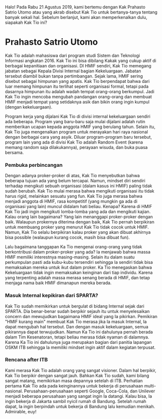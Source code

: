 Halo! Pada Rabu 21 Agustus 2019, kami bertemu dengan Kak Prahasto
Satrio Utomo atau yang akrab disebut Kak Tio untuk bertanya-tanya tentang banyak sekali hal.
Sebelum berlanjut, kami akan memperkenalkan dulu, siapakah Kak Tio ini?

# Prahasto Satrio Utomo

Kak Tio adalah mahasiswa dari program studi Sistem dan Teknologi Informasi
angkatan 2016. Kak Tio ini bisa dibilang Kakak yang cukup aktif
di berbagai kepanitiaan dan organisasi. DI HMIF sendiri, Kak Tio
memegang jabatan sebagai Kepala Divisi Internal bagian Kekeluargaan. Jabatan
tersebut diambil bukan tanpa pertimbangan. Sejak lama, HMIF sering
disebut sebagai himpunan yang apatis. Kak Tio berpendapat bahwa dari luar
memang himpunan itu terlihat seperti organisasi formal, tetapi pada dasarnya
himpunan itu adalah wadah tempat orang-orang berkumpul. Jadi Kak Tio
ingin mencoba mengubah pandangan orang-orang dan membuat HMIF menjadi
tempat yang setidaknya asik dan bikin orang ingin kumpul (dengan kekeluargaan).

Program kerja yang dijalani Kak Tio di divisi internal kekeluargaan sendiri ada
beberapa. Program yang baru-baru saja mulai dijalani adalah rutin memberikan
ucapan kepada anggota HMIF yang berulang tahun. Selain itu, Kak Tio juga
mengenalkan program untuk merayakan hari raya nasional dengan berbagai cara yang asyik.
Diluar program-program baru tersebut, program lain yang ada di divisi Kak Tio
adalah Random Event (karena memang random saja dilakukannya), perayaan wisuda, dan buka puasa bersama.

### Pembuka perbincangan

Dengan adanya proker-proker di atas, Kak Tio menyebutkan bahwa beberapa tujuan ada yang belum tercapai.
Namun, mindset diri sendiri terhadap mengikuti sebuah organisasi (dalam kasus ini HMIF) paling tidak sudah berubah.
Kak Tio mulai merasa bahwa mengikuti organisasi itu tidak harus rigid, melainkan sesuatu yang fun. Kak Tio juga
merasa bahwa menjadi anggota di HMIF, rasa kompetitif (yang mungkin ga ada di organisasi yang lain) muncul didalam
hati beliau. Kenapa? Karena di HMIF Kak Tio jadi ingin mengikuti lomba-lomba yang ada dan mengikuti kajian. Kalau
orang lain bagaimana? Yang lain menanggapi proker-proker dengan baik. Walaupun prokernya diterima dengan baik, Kak
Tio pernah berpikiran untuk membuang proker yang menurut Kak Tio tidak cocok untuk HMIF. Namun, Kak Tio selalu
berpikiran kalau proker yang akan dibuat akhirnya bisa possible (walaupun kurang cocok, masih bisa dibuat fun).

Lalu bagaimana tanggapan Ka Tio mengenai orang-orang yang tidak berkontribusi dalam proker-proker yang ada? Ia menjawab bahwa massa HMIF memiliki interestnya masing-masing. Selain itu dalam suatu perkumpulan pasti ada kubu-kubu tersendiri sehingga Ia sendiri tidak bisa memaksakan mereka untuk ikut dalam proker. Ka Tio menegaskan bahwa Kekeluargaan tidak ingin memaksakan keinginan dari tiap individu. Karena yang terpenting adalah massa merasa senang berada di HMIF, dan tetap menjaga nama baik HMIF dimanapun mereka berada.

### Masuk Internal kepikiran dari SPARTA?
Kak Tio sudah memikirkan untuk bergulat di bidang Internal sejak dari SPARTA. Dia benar-benar sudah berpikir sejauh itu
untuk menyelesaikan concern dan mewujudkan bagaimana HMIF ideal yang Ia pikirkan. Pemikiran "HMIF kurang main" membuat Kak Tio merasa jika Ia masuk Internal, Ia dapat mengubah hal tersebut. Dan dengan masuk kekeluargaan, semua pikirannya dapat terwujudkan. Namun Ka Tio ini dahulunya pernah berada dalam Tim Kesenatoran, tetapi beliau merasa tidak nyaman di dalamnya. Karena Ka Tio ini dahulunya juga merupakan bagian dari panitia lapangan OSKM ITB sehingga Ia memiliki mindset ingin aktif dalam kegiatan terpusat.

### Rencana after ITB
Kami merasa Kak Tio adalah orang yang sangat visioner. Dalam hal berpikir, Kak Tio berpikir dengan sangat jauh. Bahkan Kak Tio sudah, kami bilang sangat matang, memikirkan masa depannya setelah di ITB. Perhatian pertama Kak Tio ada pada keinginannya untuk bekerja di perusahaan multi-nasional. Perusahaan-perusahaan seperti Google, Coca-Cola, dan Unilever menjadi beberapa perusahaan yang sangat ingin Ia datangi. Kalau bisa, Ia ingin bekerja di Jakarta sambil nyicil rumah di Bandung. Setelah rumah dapat, Ia ingin berpindah untuk bekerja di Bandung lalu kemudian menikah. Admirable, euy!
